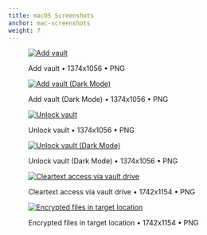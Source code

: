 ```yaml
---
title: macOS Screenshots
anchor: mac-screenshots
weight: 7
---
```

<div class="flex flex-wrap -mx-3">
  <div class="w-full px-3 lg:w-1/2">
    <figure class="rounded shadow bg-white text-center p-2 mb-8">
      <a href="/presskit/mac-screenshot-1.png"><img class="inline-block mb-2 lazyload" data-src="/presskit/mac-screenshot-1.png" alt="Add vault"/></a>
      <figcaption>
        <p class="text-sm text-gray-500 mb-0">Add vault • 1374x1056 • PNG</p>
      </figcaption>
    </figure>
  </div>
  <div class="w-full px-3 lg:w-1/2">
    <figure class="rounded shadow bg-white text-center p-2 mb-8">
      <a href="/presskit/mac-screenshot-2.png"><img class="inline-block mb-2 lazyload" data-src="/presskit/mac-screenshot-2.png" alt="Add vault (Dark Mode)"/></a>
      <figcaption>
        <p class="text-sm text-gray-500 mb-0">Add vault (Dark Mode) • 1374x1056 • PNG</p>
      </figcaption>
    </figure>
  </div>
  <div class="w-full px-3 lg:w-1/2">
    <figure class="rounded shadow bg-white text-center p-2 mb-8">
      <a href="/presskit/mac-screenshot-3.png"><img class="inline-block mb-2 lazyload" data-src="/presskit/mac-screenshot-3.png" alt="Unlock vault"/></a>
      <figcaption>
        <p class="text-sm text-gray-500 mb-0">Unlock vault • 1374x1056 • PNG</p>
      </figcaption>
    </figure>
  </div>
  <div class="w-full px-3 lg:w-1/2">
    <figure class="rounded shadow bg-white text-center p-2 mb-8">
      <a href="/presskit/mac-screenshot-4.png"><img class="inline-block mb-2 lazyload" data-src="/presskit/mac-screenshot-4.png" alt="Unlock vault (Dark Mode)"/></a>
      <figcaption>
        <p class="text-sm text-gray-500 mb-0">Unlock vault (Dark Mode) • 1374x1056 • PNG</p>
      </figcaption>
    </figure>
  </div>
  <div class="w-full px-3 lg:w-1/2">
    <figure class="rounded shadow bg-white text-center p-2 mb-8">
      <a href="/presskit/mac-screenshot-5.png"><img class="inline-block mb-2 lazyload" data-src="/presskit/mac-screenshot-5.png" alt="Cleartext access via vault drive"/></a>
      <figcaption>
        <p class="text-sm text-gray-500 mb-0">Cleartext access via vault drive • 1742x1154 • PNG</p>
      </figcaption>
    </figure>
  </div>
  <div class="w-full px-3 lg:w-1/2">
    <figure class="rounded shadow bg-white text-center p-2 mb-8">
      <a href="/presskit/mac-screenshot-6.png"><img class="inline-block mb-2 lazyload" data-src="/presskit/mac-screenshot-6.png" alt="Encrypted files in target location"/></a>
      <figcaption>
        <p class="text-sm text-gray-500 mb-0">Encrypted files in target location • 1742x1154 • PNG</p>
      </figcaption>
    </figure>
  </div>
</div>
